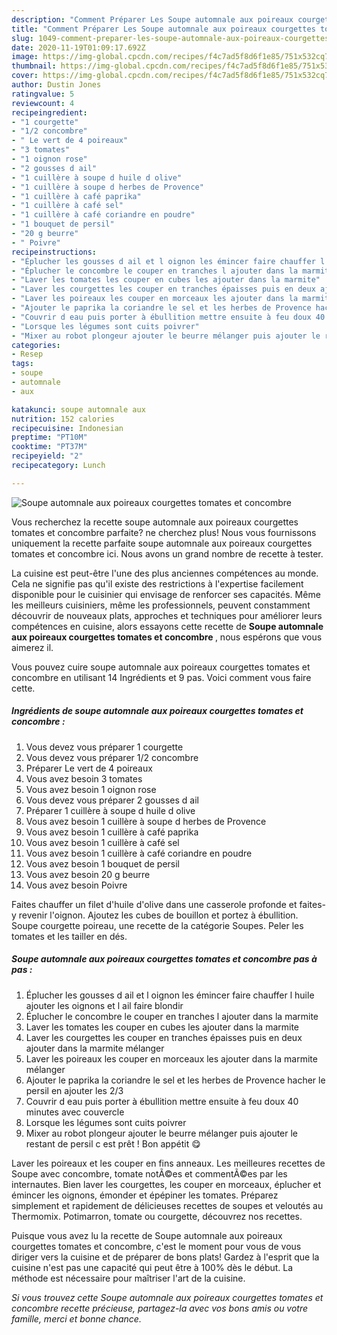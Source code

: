 ```yaml
---
description: "Comment Préparer Les Soupe automnale aux poireaux courgettes tomates et concombre"
title: "Comment Préparer Les Soupe automnale aux poireaux courgettes tomates et concombre"
slug: 1049-comment-preparer-les-soupe-automnale-aux-poireaux-courgettes-tomates-et-concombre
date: 2020-11-19T01:09:17.692Z
image: https://img-global.cpcdn.com/recipes/f4c7ad5f8d6f1e85/751x532cq70/soupe-automnale-aux-poireaux-courgettes-tomates-et-concombre-photo-principale-de-la-recette.jpg
thumbnail: https://img-global.cpcdn.com/recipes/f4c7ad5f8d6f1e85/751x532cq70/soupe-automnale-aux-poireaux-courgettes-tomates-et-concombre-photo-principale-de-la-recette.jpg
cover: https://img-global.cpcdn.com/recipes/f4c7ad5f8d6f1e85/751x532cq70/soupe-automnale-aux-poireaux-courgettes-tomates-et-concombre-photo-principale-de-la-recette.jpg
author: Dustin Jones
ratingvalue: 5
reviewcount: 4
recipeingredient:
- "1 courgette"
- "1/2 concombre"
- " Le vert de 4 poireaux"
- "3 tomates"
- "1 oignon rose"
- "2 gousses d ail"
- "1 cuillère à soupe d huile d olive"
- "1 cuillère à soupe d herbes de Provence"
- "1 cuillère à café paprika"
- "1 cuillère à café sel"
- "1 cuillère à café coriandre en poudre"
- "1 bouquet de persil"
- "20 g beurre"
- " Poivre"
recipeinstructions:
- "Éplucher les gousses d ail et l oignon les émincer faire chauffer l huile ajouter les oignons et l ail faire blondir"
- "Éplucher le concombre le couper en tranches l ajouter dans la marmite"
- "Laver les tomates les couper en cubes les ajouter dans la marmite"
- "Laver les courgettes les couper en tranches épaisses puis en deux ajouter dans la marmite mélanger"
- "Laver les poireaux les couper en morceaux les ajouter dans la marmite mélanger"
- "Ajouter le paprika la coriandre le sel et les herbes de Provence hacher le persil en ajouter les 2/3"
- "Couvrir d eau puis porter à ébullition mettre ensuite à feu doux 40 minutes avec couvercle"
- "Lorsque les légumes sont cuits poivrer"
- "Mixer au robot plongeur ajouter le beurre mélanger puis ajouter le restant de persil c est prêt ! Bon appétit 😋"
categories:
- Resep
tags:
- soupe
- automnale
- aux

katakunci: soupe automnale aux 
nutrition: 152 calories
recipecuisine: Indonesian
preptime: "PT10M"
cooktime: "PT37M"
recipeyield: "2"
recipecategory: Lunch

---
```



![Soupe automnale aux poireaux courgettes tomates et concombre](https://img-global.cpcdn.com/recipes/f4c7ad5f8d6f1e85/751x532cq70/soupe-automnale-aux-poireaux-courgettes-tomates-et-concombre-photo-principale-de-la-recette.jpg)

Vous recherchez la recette soupe automnale aux poireaux courgettes tomates et concombre parfaite? ne cherchez plus! Nous vous fournissons uniquement la recette parfaite soupe automnale aux poireaux courgettes tomates et concombre ici. Nous avons un grand nombre de recette à tester.

La cuisine est peut-être l'une des plus anciennes compétences au monde. Cela ne signifie pas qu'il existe des restrictions à l'expertise facilement disponible pour le cuisinier qui envisage de renforcer ses capacités. Même les meilleurs cuisiniers, même les professionnels, peuvent constamment découvrir de nouveaux plats, approches et techniques pour améliorer leurs compétences en cuisine, alors essayons cette recette de <strong> Soupe automnale aux poireaux courgettes tomates et concombre </strong>, nous espérons que vous aimerez il.

<!--inarticleads1-->

Vous pouvez cuire soupe automnale aux poireaux courgettes tomates et concombre en utilisant 14 Ingrédients et 9 pas. Voici comment vous faire cette.

##### Ingrédients de soupe automnale aux poireaux courgettes tomates et concombre :

1. Vous devez vous préparer 1 courgette
1. Vous devez vous préparer 1/2 concombre
1. Préparer  Le vert de 4 poireaux
1. Vous avez besoin 3 tomates
1. Vous avez besoin 1 oignon rose
1. Vous devez vous préparer 2 gousses d ail
1. Préparer 1 cuillère à soupe d huile d olive
1. Vous avez besoin 1 cuillère à soupe d herbes de Provence
1. Vous avez besoin 1 cuillère à café paprika
1. Vous avez besoin 1 cuillère à café sel
1. Vous avez besoin 1 cuillère à café coriandre en poudre
1. Vous avez besoin 1 bouquet de persil
1. Vous avez besoin 20 g beurre
1. Vous avez besoin  Poivre


Faites chauffer un filet d&#39;huile d&#39;olive dans une casserole profonde et faites-y revenir l&#39;oignon. Ajoutez les cubes de bouillon et portez à ébullition. Soupe courgette poireau, une recette de la catégorie Soupes. Peler les tomates et les tailler en dés. 

<!--inarticleads2-->

##### Soupe automnale aux poireaux courgettes tomates et concombre pas à pas :

1. Éplucher les gousses d ail et l oignon les émincer faire chauffer l huile ajouter les oignons et l ail faire blondir
1. Éplucher le concombre le couper en tranches l ajouter dans la marmite
1. Laver les tomates les couper en cubes les ajouter dans la marmite
1. Laver les courgettes les couper en tranches épaisses puis en deux ajouter dans la marmite mélanger
1. Laver les poireaux les couper en morceaux les ajouter dans la marmite mélanger
1. Ajouter le paprika la coriandre le sel et les herbes de Provence hacher le persil en ajouter les 2/3
1. Couvrir d eau puis porter à ébullition mettre ensuite à feu doux 40 minutes avec couvercle
1. Lorsque les légumes sont cuits poivrer
1. Mixer au robot plongeur ajouter le beurre mélanger puis ajouter le restant de persil c est prêt ! Bon appétit 😋


Laver les poireaux et les couper en fins anneaux. Les meilleures recettes de Soupe avec concombre, tomate notÃ©es et commentÃ©es par les internautes. Bien laver les courgettes, les couper en morceaux, éplucher et émincer les oignons, émonder et épépiner les tomates. Préparez simplement et rapidement de délicieuses recettes de soupes et veloutés au Thermomix. Potimarron, tomate ou courgette, découvrez nos recettes. 

<!--inarticleads1-->

<p>
Puisque vous avez lu la recette de Soupe automnale aux poireaux courgettes tomates et concombre, c'est le moment pour vous de vous diriger vers la cuisine et de préparer de bons plats! Gardez à l'esprit que la cuisine n'est pas une capacité qui peut être à 100% dès le début. La méthode est nécessaire pour maîtriser l'art de la cuisine.
</p>

<p>
<i>Si vous trouvez cette Soupe automnale aux poireaux courgettes tomates et concombre recette précieuse, partagez-la avec vos bons amis ou votre famille, merci et bonne chance.</i>
</p>
